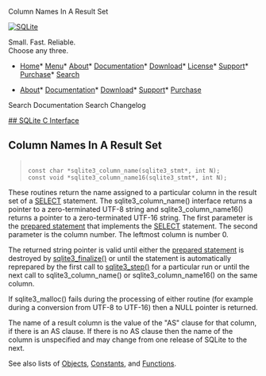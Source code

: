 




Column Names In A Result Set




[![SQLite](../images/sqlite370_banner.gif)](../index.html)


Small. Fast. Reliable.  
Choose any three.


* [Home](../index.html)* [Menu](javascript:void(0))* [About](../about.html)* [Documentation](../docs.html)* [Download](../download.html)* [License](../copyright.html)* [Support](../support.html)* [Purchase](../prosupport.html)* [Search](javascript:void(0))




* [About](../about.html)* [Documentation](../docs.html)* [Download](../download.html)* [Support](../support.html)* [Purchase](../prosupport.html)






Search Documentation
Search Changelog









[## SQLite C Interface](../c3ref/intro.html)
## Column Names In A Result Set




> ```
> 
> const char *sqlite3_column_name(sqlite3_stmt*, int N);
> const void *sqlite3_column_name16(sqlite3_stmt*, int N);
> 
> ```



These routines return the name assigned to a particular column
in the result set of a [SELECT](../lang_select.html) statement. The sqlite3\_column\_name()
interface returns a pointer to a zero\-terminated UTF\-8 string
and sqlite3\_column\_name16() returns a pointer to a zero\-terminated
UTF\-16 string. The first parameter is the [prepared statement](../c3ref/stmt.html)
that implements the [SELECT](../lang_select.html) statement. The second parameter is the
column number. The leftmost column is number 0\.


The returned string pointer is valid until either the [prepared statement](../c3ref/stmt.html)
is destroyed by [sqlite3\_finalize()](../c3ref/finalize.html) or until the statement is automatically
reprepared by the first call to [sqlite3\_step()](../c3ref/step.html) for a particular run
or until the next call to
sqlite3\_column\_name() or sqlite3\_column\_name16() on the same column.


If sqlite3\_malloc() fails during the processing of either routine
(for example during a conversion from UTF\-8 to UTF\-16\) then a
NULL pointer is returned.


The name of a result column is the value of the "AS" clause for
that column, if there is an AS clause. If there is no AS clause
then the name of the column is unspecified and may change from
one release of SQLite to the next.


See also lists of
 [Objects](../c3ref/objlist.html),
 [Constants](../c3ref/constlist.html), and
 [Functions](../c3ref/funclist.html).


